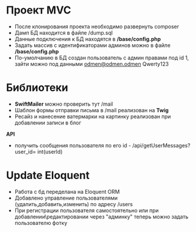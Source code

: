 # Проект MVC
* После клонирования проекта необходимо развернуть composer
* Дамп БД находится в файле /dump.sql
* Данные подключения к БД находятся в **/base/config.php**
* Задать массив с идентификаторами админов можно в файле **/base/config.php**
* По-умолчанию в БД создан пользователь с админ правами под id 1, зайти можно под данными odmen@odmen.odmen Qwerty123

# Библиотеки
* **SwiftMailer** можно проверить тут /mail
* Шаблон формы отправки письма в /mail реализован на **Twig**
* Ресайз и нанесение ватермарки на картинку реализован при добавлении записи в блог

**API**
* получить сообщения пользователя по его id - /api/getUserMessages?user_id= int(userId)

# Update Eloquent
* Работа с бд переделана на Eloquent ORM
* Добавлено управление пользователями (удалить,добавить,изменить) по адресу /users
* При регистрации пользователя самостоятельно или при добавлении\редактировании через 
"админку" теперь можно задать пользователю фотку